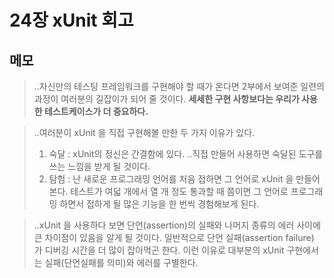 # 24장 xUnit 회고


## 메모

> ..자신만의 테스팅 프레임워크를 구현해야 할 때가 온다면 2부에서 보여준 일련의 과정이 여러분의 길잡이가 되어 줄 것이다. **세세한 구현 사항보다는 우리가 사용한 테스트케이스가 더 중요하다.**

> ..여러분이 xUnit 을 직접 구현해볼 만한 두 가지 이유가 있다.
> 1) 숙달 : xUnit의 정신은 간결함에 있다. ..직접 만들어 사용하면 숙달된 도구를 쓰는 느낌을 받게 될 것이다.
> 2) 탐험 : 난 새로운 프로그래밍 언어를 처음 접하면 그 언어로 xUnit 을 만들어본다. 테스트가 여덟 개에서 열 개 정도 통과할 때 쯤이면 그 언어로 프로그래밍 하면서 접하게 될 많은 기능을 한 번씩 경험해보게 된다.

> ..xUnit 을 사용하다 보면 단언(assertion)의 실패와 나머지 종류의 에러 사이에 큰 차이점이 있음을 알게 될 것이다. 일반적으로 단언 실패(assertion failure) 가 디버깅 시간을 더 많이 잡아먹곤 한다. 이런 이유로 대부분의 xUnit 구현에서는 실패(단언실패를 의미)와 에러를 구별한다.

